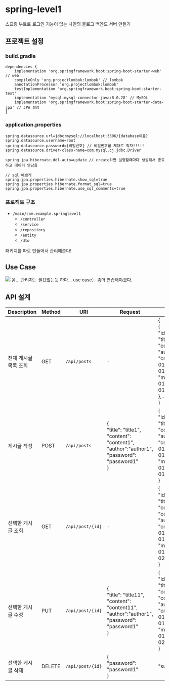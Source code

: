 # spring-level1
스프링 부트로 로그인 기능이 없는 나만의 블로그 백엔드 서버 만들기

## 프로젝트 설정
### build.gradle
```
dependencies {
    implementation 'org.springframework.boot:spring-boot-starter-web' // web
    compileOnly 'org.projectlombok:lombok' // lombok
    annotationProcessor 'org.projectlombok:lombok'
    testImplementation 'org.springframework.boot:spring-boot-starter-test'
    implementation 'mysql:mysql-connector-java:8.0.28' // MySQL
    implementation 'org.springframework.boot:spring-boot-starter-data-jpa' // JPA 설정
}
```

### application.properties
```
spring.datasource.url=jdbc:mysql://localhost:3306/{database이름}
spring.datasource.username=root
spring.datasource.password={비밀번호} // 비밀번호를 제대로 적자!!!!!
spring.datasource.driver-class-name=com.mysql.cj.jdbc.Driver

spring.jpa.hibernate.ddl-auto=update // create하면 실행할때마다 생성해서 종료하고 데이터 안남음

// sql 예쁘게
spring.jpa.properties.hibernate.show_sql=true
spring.jpa.properties.hibernate.format_sql=true
spring.jpa.properties.hibernate.use_sql_comments=true
```

### 프로젝트 구조
- `/main/com.example.springlevel1`
    - `/controller`
    - `/service`
    - `/repository`
    - `/entity`
    - `/dto`

패키지를 따로 만들어서 관리해준다!

## Use Case
![](https://velog.velcdn.com/images/thing-zoo/post/82732382-178b-4e3b-9b0e-e934fccf1d39/image.png)
음... 관리자는 필요없는듯 하다...
use case는 좀더 연습해야겠다.
## API 설계
| Description | Method | URI              | Request                                                                                                  | Response |
| - | - |------------------|----------------------------------------------------------------------------------------------------------| - |
| 전체 게시글 목록 조회 | GET | `/api/posts`     | -                                                                                                        | {<br>{<br>"id": 1,<br>"title": "title1",<br>"content": "content1",<br>"author":"author1",<br>"createdAt": "2023-01-01T12:34:56.78900",<br>"modifiedAt": "2023-01-01T12:34:56.78900"<br>},...<br>} |
| 게시글 작성 | POST | `/api/posts`     | {<br>"title": "title1",<br>"content": "content1",<br>"author":"author1",<br> "password": "password1"<br>} | {<br>"id": 1,<br>"title": "title1",<br>"content": "content1",<br>"author":"author1",<br>"createdAt": "2023-01-01T12:34:56.78900",<br>"modifiedAt": "2023-01-01T12:34:56.78900"<br>} |
| 선택한 게시글 조회 | GET | `/api/post/{id}` | -                                                                                                        | {<br>"id": 1,<br>"title": "title11",<br>"content": "content11",<br>"author":"author11",<br>"createdAt": "2023-01-01T12:34:56.78900",<br>"modifiedAt": "2023-01-02T12:34:56.78900"<br>} |
| 선택한 게시글 수정 | PUT | `/api/post/{id}` | {<br>"title": "title11",<br>"content": "content11",<br>"author":"author1",<br> "password": "password1"<br>}                          | {<br>"id": 1,<br>"title": "title11",<br>"content": "content11",<br>"author":"author11",<br>"createdAt": "2023-01-01T12:34:56.78900",<br>"modifiedAt": "2023-01-02T12:34:56.78900"<br>} |
| 선택한 게시글 삭제 | DELETE | `/api/post/{id}` | {<br>"password": "password1"<br>}                                                                        | "success" |
